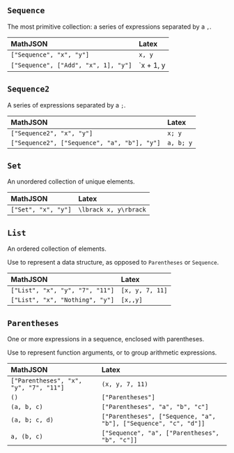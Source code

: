 ## `Sequence`

The most primitive collection: a series of expressions separated by a `,`.

| MathJSON                             | Latex     |
| :----------------------------------- | :-------- |
| `["Sequence", "x", "y"]`             | `x, y`    |
| `["Sequence", ["Add", "x", 1], "y"]` | `x + 1, y |

## `Sequence2`

A series of expressions separated by a `;`.

| MathJSON                                     | Latex     |
| :------------------------------------------- | :-------- |
| `["Sequence2", "x", "y"]`                    | `x; y`    |
| `["Sequence2", ["Sequence", "a", "b"], "y"]` | `a, b; y` |

## `Set`

An unordered collection of unique elements.

| MathJSON            | Latex                 |
| :------------------ | :-------------------- |
| `["Set", "x", "y"]` | `\lbrack x, y\rbrack` |

## `List`

An ordered collection of elements.

Use to represent a data structure, as opposed to `Parentheses` or `Sequence`.

| MathJSON                        | Latex           |
| :------------------------------ | :-------------- |
| `["List", "x", "y", "7", "11"]` | `[x, y, 7, 11]` |
| `["List", "x", "Nothing", "y"]` | `[x,,y]`        |

## `Parentheses`

One or more expressions in a sequence, enclosed with parentheses.

Use to represent function arguments, or to group arithmetic expressions.

| MathJSON                               | Latex                                                            |
| :------------------------------------- | :--------------------------------------------------------------- |
| `["Parentheses", "x", "y", "7", "11"]` | `(x, y, 7, 11)`                                                  |
| `()`                                   | `["Parentheses"]`                                                |
| `(a, b, c)`                            | `["Parentheses", "a", "b", "c"]`                                 |
| `(a, b; c, d)`                         | `["Parentheses", ["Sequence, "a", "b"], ["Sequence", "c", "d"]]` |
| `a, (b, c)`                            | `["Sequence", "a", ["Parentheses", "b", "c"]]`                   |
